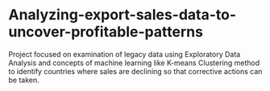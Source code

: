 # Analyzing-export-sales-data-to-uncover-profitable-patterns
Project focused on examination of legacy data using Exploratory Data Analysis and concepts of machine learning like K-means Clustering method to identify countries where sales are declining so that corrective actions can be taken.

